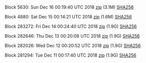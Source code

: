 Block 5630: Sun Dec 16 00:19:40 UTC 2018 [zip](https://dash-bootstrap.ams3.digitaloceanspaces.com/testnet/2018-12-16/bootstrap.dat.zip) (3.1M) [SHA256](https://dash-bootstrap.ams3.digitaloceanspaces.com/testnet/2018-12-16/sha256.txt)

Block 4880: Sat Dec 15 00:14:21 UTC 2018 [zip](https://dash-bootstrap.ams3.digitaloceanspaces.com/testnet/2018-12-15/bootstrap.dat.zip) (1.6M) [SHA256](https://dash-bootstrap.ams3.digitaloceanspaces.com/testnet/2018-12-15/sha256.txt)

Block 283272: Fri Dec 14 00:24:40 UTC 2018 [zip](https://dash-bootstrap.ams3.digitaloceanspaces.com/testnet/2018-12-14/bootstrap.dat.zip) (1.9G) [SHA256](https://dash-bootstrap.ams3.digitaloceanspaces.com/testnet/2018-12-14/sha256.txt)

Block 282646: Thu Dec 13 00:20:08 UTC 2018 [zip](https://dash-bootstrap.ams3.digitaloceanspaces.com/testnet/2018-12-13/bootstrap.dat.zip) (1.9G) [SHA256](https://dash-bootstrap.ams3.digitaloceanspaces.com/testnet/2018-12-13/sha256.txt)

Block 282026: Wed Dec 12 00:20:52 UTC 2018 [zip](https://dash-bootstrap.ams3.digitaloceanspaces.com/testnet/2018-12-12/bootstrap.dat.zip) (1.9G) [SHA256](https://dash-bootstrap.ams3.digitaloceanspaces.com/testnet/2018-12-12/sha256.txt)

Block 281294: Tue Dec 11 00:17:40 UTC 2018 [zip](https://dash-bootstrap.ams3.digitaloceanspaces.com/testnet/2018-12-11/bootstrap.dat.zip) (1.9G) [SHA256](https://dash-bootstrap.ams3.digitaloceanspaces.com/testnet/2018-12-11/sha256.txt)
